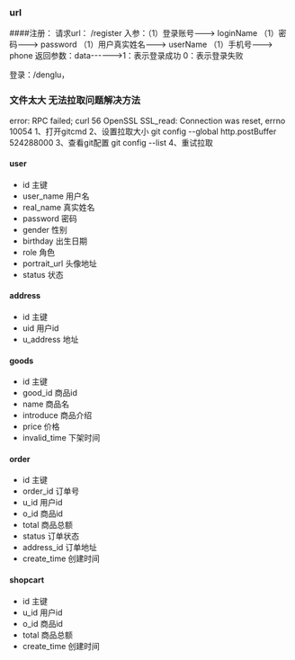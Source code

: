 ### url
####注册：
  请求url： /register
  入参：（1）登录账号---> loginName
       （1）密码---> password
       （1）用户真实姓名---> userName
       （1）手机号---> phone
  返回参数：data------>1：表示登录成功
                     0：表示登录失败
  
登录：/denglu，

### 文件太大 无法拉取问题解决方法
error: RPC failed; curl 56 OpenSSL SSL_read: Connection was reset, errno 10054
  1、打开gitcmd
  2、设置拉取大小
     git config --global http.postBuffer 524288000
  3、查看git配置
     git config --list
  4、重试拉取


#### user

- id 主键
- user_name 用户名
- real_name 真实姓名
- password 密码
- gender 性别
- birthday 出生日期
- role 角色
- portrait_url 头像地址
- status 状态

#### address

- id 主键
- uid 用户id
- u_address 地址

#### goods

- id 主键
- good_id 商品id
- name 商品名
- introduce 商品介绍
- price 价格
- invalid_time 下架时间

#### order

- id 主键
- order_id 订单号
- u_id 用户id
- o_id 商品id
- total 商品总额
- status 订单状态
- address_id 订单地址 
- create_time 创建时间

#### shopcart

- id 主键
- u_id 用户id
- o_id 商品id
- total 商品总额
- create_time 创建时间
